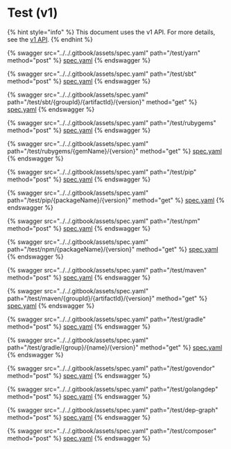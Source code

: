 # Test (v1)

{% hint style="info" %}
This document uses the v1 API. For more details, see the [v1 API](../v1-api-overview/).
{% endhint %}

{% swagger src="../../.gitbook/assets/spec.yaml" path="/test/yarn" method="post" %}
[spec.yaml](../../.gitbook/assets/spec.yaml)
{% endswagger %}

{% swagger src="../../.gitbook/assets/spec.yaml" path="/test/sbt" method="post" %}
[spec.yaml](../../.gitbook/assets/spec.yaml)
{% endswagger %}

{% swagger src="../../.gitbook/assets/spec.yaml" path="/test/sbt/{groupId}/{artifactId}/{version}" method="get" %}
[spec.yaml](../../.gitbook/assets/spec.yaml)
{% endswagger %}

{% swagger src="../../.gitbook/assets/spec.yaml" path="/test/rubygems" method="post" %}
[spec.yaml](../../.gitbook/assets/spec.yaml)
{% endswagger %}

{% swagger src="../../.gitbook/assets/spec.yaml" path="/test/rubygems/{gemName}/{version}" method="get" %}
[spec.yaml](../../.gitbook/assets/spec.yaml)
{% endswagger %}

{% swagger src="../../.gitbook/assets/spec.yaml" path="/test/pip" method="post" %}
[spec.yaml](../../.gitbook/assets/spec.yaml)
{% endswagger %}

{% swagger src="../../.gitbook/assets/spec.yaml" path="/test/pip/{packageName}/{version}" method="get" %}
[spec.yaml](../../.gitbook/assets/spec.yaml)
{% endswagger %}

{% swagger src="../../.gitbook/assets/spec.yaml" path="/test/npm" method="post" %}
[spec.yaml](../../.gitbook/assets/spec.yaml)
{% endswagger %}

{% swagger src="../../.gitbook/assets/spec.yaml" path="/test/npm/{packageName}/{version}" method="get" %}
[spec.yaml](../../.gitbook/assets/spec.yaml)
{% endswagger %}

{% swagger src="../../.gitbook/assets/spec.yaml" path="/test/maven" method="post" %}
[spec.yaml](../../.gitbook/assets/spec.yaml)
{% endswagger %}

{% swagger src="../../.gitbook/assets/spec.yaml" path="/test/maven/{groupId}/{artifactId}/{version}" method="get" %}
[spec.yaml](../../.gitbook/assets/spec.yaml)
{% endswagger %}

{% swagger src="../../.gitbook/assets/spec.yaml" path="/test/gradle" method="post" %}
[spec.yaml](../../.gitbook/assets/spec.yaml)
{% endswagger %}

{% swagger src="../../.gitbook/assets/spec.yaml" path="/test/gradle/{group}/{name}/{version}" method="get" %}
[spec.yaml](../../.gitbook/assets/spec.yaml)
{% endswagger %}

{% swagger src="../../.gitbook/assets/spec.yaml" path="/test/govendor" method="post" %}
[spec.yaml](../../.gitbook/assets/spec.yaml)
{% endswagger %}

{% swagger src="../../.gitbook/assets/spec.yaml" path="/test/golangdep" method="post" %}
[spec.yaml](../../.gitbook/assets/spec.yaml)
{% endswagger %}

{% swagger src="../../.gitbook/assets/spec.yaml" path="/test/dep-graph" method="post" %}
[spec.yaml](../../.gitbook/assets/spec.yaml)
{% endswagger %}

{% swagger src="../../.gitbook/assets/spec.yaml" path="/test/composer" method="post" %}
[spec.yaml](../../.gitbook/assets/spec.yaml)
{% endswagger %}
